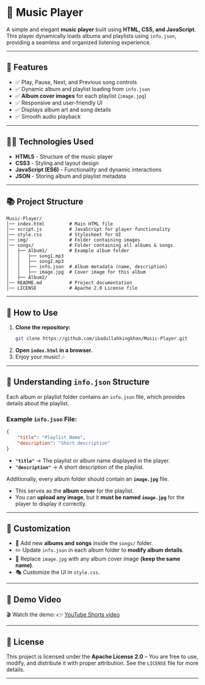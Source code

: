  # 🎵 Music Player  

A simple and elegant **music player** built using **HTML, CSS, and JavaScript**. This player dynamically loads albums and playlists using `info.json`, providing a seamless and organized listening experience.  

---

## 🚀 Features  

- ✅ Play, Pause, Next, and Previous song controls  
- ✅ Dynamic album and playlist loading from `info.json`  
- ✅ **Album cover images** for each playlist (`image.jpg`)  
- ✅ Responsive and user-friendly UI  
- ✅ Displays album art and song details  
- ✅ Smooth audio playback  

---
## 👩‍💻 Technologies Used  

- **HTML5** - Structure of the music player  
- **CSS3** - Styling and layout design  
- **JavaScript (ES6)** - Functionality and dynamic interactions  
- **JSON** - Storing album and playlist metadata  

---
## 📚 Project Structure  

```
Music-Player/
│── index.html         # Main HTML file  
│── script.js          # JavaScript for player functionality  
│── style.css          # Stylesheet for UI  
│── img/               # Folder containing images  
│── songs/             # Folder containing all albums & songs  
│   ├── Album1/        # Example album folder  
│   │   ├── song1.mp3  
│   │   ├── song2.mp3  
│   │   ├── info.json  # Album metadata (name, description)  
│   │   ├── image.jpg  # Cover image for this album  
│   ├── Album2/  
│── README.md          # Project documentation  
│── LICENSE            # Apache 2.0 License file  
```

---

## 🌟 How to Use  

1. **Clone the repository:**  
   ```bash
   git clone https://github.com/ibadullahkingkhan/Music-Player.git
   ```  
2. **Open `index.html` in a browser.**  
3. Enjoy your music! 🎶  

---

## 🔧 Understanding `info.json` Structure  

Each album or playlist folder contains an `info.json` file, which provides details about the playlist.  

### **Example `info.json` File:**  
```json
{
    "title": "Playlist Name",
    "description": "Short description"
}
```
- **`"title"`** → The playlist or album name displayed in the player.  
- **`"description"`** → A short description of the playlist.  

Additionally, every album folder should contain an **`image.jpg`** file.  
- This serves as the **album cover** for the playlist.  
- You can **upload any image**, but it **must be named `image.jpg`** for the player to display it correctly.  

---

## 🔧 Customization  

- 🎼 Add new **albums and songs** inside the `songs/` folder.  
- ✏️ Update `info.json` in each album folder to **modify album details**.  
- 🎨 Replace `image.jpg` with any album cover image **(keep the same name)**.  
- 🎭 Customize the UI in `style.css`.  

---

## 🚀 Demo Video  
🎬 Watch the demo: 👉 [YouTube Shorts video](https://youtube.com/shorts/M0S0d6bmdhA?si=2m744W1Rd72M1rk3)  

---

## 🌟 License  

This project is licensed under the **Apache License 2.0** – You are free to use, modify, and distribute it with proper attribution. See the `LICENSE` file for more details.  

---


